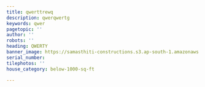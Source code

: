 ```yaml
---
title: qwerttrewq
description: qwerqwertg
keywords: qwer
pagetopic: ''
author: ''
robots: ''
heading: QWERTY
banner_image: https://samasthiti-constructions.s3.ap-south-1.amazonaws.com/uploads/5038590.png
serial_number: 
tilephotos: ''
house_category: below-1000-sq-ft

---
```

